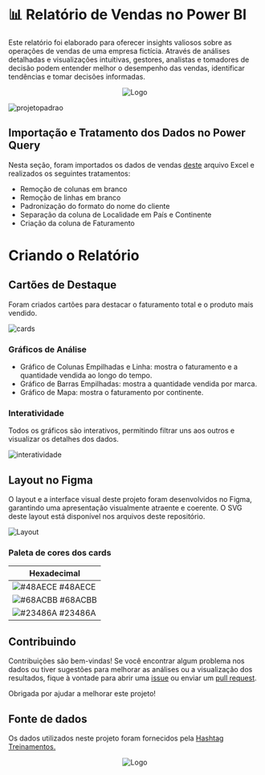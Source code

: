# 📊 Relatório de Vendas no Power BI

Este relatório foi elaborado para oferecer insights valiosos sobre as operações de vendas de uma empresa fictícia. Através de análises detalhadas e visualizações intuitivas, gestores, analistas e tomadores de decisão podem entender melhor o desempenho das vendas, identificar tendências e tomar decisões informadas.

<p align="center">
  <img src="https://www.hashtagtreinamentos.com/wp-content/uploads/2022/05/Logo-Hashtag-Original-100x45px.png" alt="Logo">
</p>

![projetopadrao](https://github.com/manuggetts/Relatorio_PBI/assets/141872152/a8402329-870b-400d-b4e1-206f6bbe6205)

## Importação e Tratamento dos Dados no Power Query

Nesta seção, foram importados os dados de vendas [deste](https://github.com/manuggetts/Relatorio_PBI/files/15002505/Vendas.xlsx) arquivo Excel e realizados os seguintes tratamentos:

- Remoção de colunas em branco
- Remoção de linhas em branco
- Padronização do formato do nome do cliente
- Separação da coluna de Localidade em País e Continente
- Criação da coluna de Faturamento

# Criando o Relatório

## Cartões de Destaque

Foram criados cartões para destacar o faturamento total e o produto mais vendido.

![cards](https://github.com/manuggetts/Relatorio_PBI/assets/141872152/f1984728-c62a-4197-bf2a-1d687f7fecc2)

### Gráficos de Análise

- Gráfico de Colunas Empilhadas e Linha: mostra o faturamento e a quantidade vendida ao longo do tempo.
- Gráfico de Barras Empilhadas: mostra a quantidade vendida por marca.
- Gráfico de Mapa: mostra o faturamento por continente.

### Interatividade

Todos os gráficos são interativos, permitindo filtrar uns aos outros e visualizar os detalhes dos dados.

![interatividade](https://github.com/manuggetts/Relatorio_PBI/assets/141872152/42f797cf-41d4-4ddb-9cea-fd806c99db76)

## Layout no Figma

O layout e a interface visual deste projeto foram desenvolvidos no Figma, garantindo uma apresentação visualmente atraente e coerente.
O SVG deste layout está disponível nos arquivos deste repositório.

![Layout](https://github.com/manuggetts/Relatorio_PBI/assets/141872152/ed8e95f1-dcc7-4483-bbee-b39d5ce55db3)

### Paleta de cores dos cards

Hexadecimal                                                      |
---------------------------------------------------------------- |
![#48AECE](https://via.placeholder.com/10/48AECE?text=+) #48AECE |
![#68ACBB](https://via.placeholder.com/10/68ACBB?text=+) #68ACBB |
![#23486A](https://via.placeholder.com/10/23486A?text=+) #23486A |

## Contribuindo

Contribuições são bem-vindas! Se você encontrar algum problema nos dados ou tiver sugestões para melhorar as análises ou a visualização dos resultados, fique à vontade para abrir uma [issue](https://github.com/manuggetts/Relatorio_PBI/issues) ou enviar um [pull request](https://github.com/manuggetts/Relatorio_PBI/pulls). 

Obrigada por ajudar a melhorar este projeto!

## Fonte de dados
Os dados utilizados neste projeto foram fornecidos pela [Hashtag Treinamentos.](https://www.hashtagtreinamentos.com)

<p align="center">
  <img src="https://www.hashtagtreinamentos.com/wp-content/uploads/2022/05/Logo-Hashtag-Original-100x45px.png" alt="Logo">
</p>
